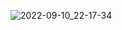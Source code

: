 ![2022-09-10_22-17-34](https://user-images.githubusercontent.com/87442560/189498723-3725a62c-5de6-4374-9c0c-8b2470babef9.png)
